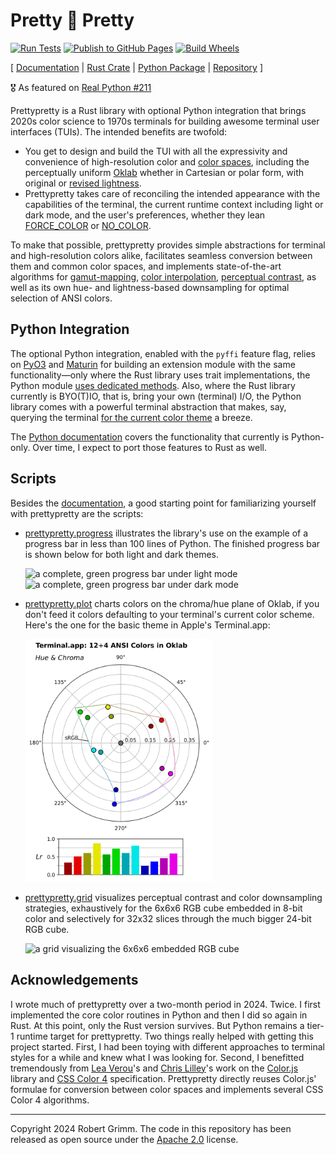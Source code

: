 # Pretty 🌸 Pretty

[![Run Tests](https://github.com/apparebit/prettypretty/actions/workflows/ci.yml/badge.svg)](https://github.com/apparebit/prettypretty/actions/workflows/ci.yml)
[![Publish to GitHub Pages](https://github.com/apparebit/prettypretty/actions/workflows/gh-pages.yml/badge.svg)](https://github.com/apparebit/prettypretty/actions/workflows/gh-pages.yml)
[![Build Wheels](https://github.com/apparebit/prettypretty/actions/workflows/dist.yml/badge.svg)](https://github.com/apparebit/prettypretty/actions/workflows/dist.yml)

\[ [Documentation](https://docs.rs/prettypretty/latest/prettypretty/)
 | [Rust Crate](https://crates.io/crates/prettypretty)
 | [Python Package](https://pypi.org/project/prettypretty/)
 | [Repository](https://github.com/apparebit/prettypretty)
\]

🎖️ As featured on [Real Python #211](https://realpython.com/podcasts/rpp/211/)

Prettypretty is a Rust library with optional Python integration that brings
2020s color science to 1970s terminals for building awesome terminal user
interfaces (TUIs). The intended benefits are twofold:

  * You get to design and build the TUI with all the expressivity and
    convenience of high-resolution color and [color
    spaces](https://lab.ardov.me/spaces-3d), including the perceptually uniform
    [Oklab](https://bottosson.github.io/posts/oklab/) whether in Cartesian or
    polar form, with original or [revised
    lightness](https://bottosson.github.io/posts/colorpicker/#intermission---a-new-lightness-estimate-for-oklab).
  * Prettypretty takes care of reconciling the intended appearance with the
    capabilities of the terminal, the current runtime context including light or
    dark mode, and the user's preferences, whether they lean
    [FORCE_COLOR](https://force-color.org) or [NO_COLOR](https://no-color.org).

To make that possible, prettypretty provides simple abstractions for terminal
and high-resolution colors alike, facilitates seamless conversion between them
and common color spaces, and implements state-of-the-art algorithms for
[gamut-mapping](https://www.w3.org/TR/css-color-4/#gamut-mapping), [color
interpolation](https://www.w3.org/TR/css-color-4/#interpolation), [perceptual
contrast](https://github.com/Myndex/apca-w3), as well as its own hue- and
lightness-based downsampling for optimal selection of ANSI colors.


## Python Integration

The optional Python integration, enabled with the `pyffi` feature flag, relies
on [PyO3](https://pyo3.rs/v0.22.0/) and [Maturin](https://www.maturin.rs) for
building an extension module with the same functionality—only where the Rust
library uses trait implementations, the Python module [uses dedicated
methods](https://github.com/apparebit/prettypretty/blob/main/prettypretty/color.pyi).
Also, where the Rust library currently is BYO(T)IO, that is, bring your own
(terminal) I/O, the Python library comes with a powerful terminal abstraction
that makes, say, querying the terminal [for the current color
theme](https://github.com/apparebit/prettypretty/blob/61fb6d7c364c0d083e1073ead146834c1e0bc56d/prettypretty/terminal.py#L1039)
a breeze.

The [Python documentation](https://apparebit.github.io/prettypretty/python/)
covers the functionality that currently is Python-only. Over time, I expect to
port those features to Rust as well.

## Scripts

Besides the [documentation](https://apparebit.github.io/prettypretty/), a good
starting point for familiarizing yourself with prettypretty are the scripts:

  * [prettypretty.progress](https://github.com/apparebit/prettypretty/blob/main/prettypretty/progress.py)
    illustrates the library's use on the example of a progress bar in less than
    100 lines of Python. The finished progress bar is shown below for both light
    and dark themes.

    <img src="https://raw.githubusercontent.com/apparebit/prettypretty/main/docs/figures/progress-bar-light.png"
         alt="a complete, green progress bar under light mode" width=293>
    <img src="https://raw.githubusercontent.com/apparebit/prettypretty/main/docs/figures/progress-bar-dark.png"
         alt="a complete, green progress bar under dark mode" width=298>

  * [prettypretty.plot](https://github.com/apparebit/prettypretty/blob/main/prettypretty/plot.py)
    charts colors on the chroma/hue plane of Oklab, if you don't feed it colors
    defaulting to your terminal's current color scheme. Here's the one for the
    basic theme in Apple's Terminal.app:

    <img src="https://raw.githubusercontent.com/apparebit/prettypretty/main/docs/figures/terminal.app-basic.svg"
         alt="colors from the basic theme for Apple's Terminal.app in Oklch" width=300px>

  * [prettypretty.grid](https://github.com/apparebit/prettypretty/blob/main/prettypretty/grid.py)
    visualizes perceptual contrast and color downsampling strategies,
    exhaustively for the 6x6x6 RGB cube embedded in 8-bit color and selectively
    for 32x32 slices through the much bigger 24-bit RGB cube.

    <img src="https://raw.githubusercontent.com/apparebit/prettypretty/main/docs/figures/rgb6-background.png"
         alt="a grid visualizing the 6x6x6 embedded RGB cube" width=300px>


## Acknowledgements

I wrote much of prettypretty over a two-month period in 2024. Twice. I first
implemented the core color routines in Python and then I did so again in Rust.
At this point, only the Rust version survives. But Python remains a tier-1
runtime target for prettypretty. Two things really helped with getting this
project started. First, I had been toying with different approaches to terminal
styles for a while and knew what I was looking for. Second, I benefitted
tremendously from [Lea Verou](http://lea.verou.me/)'s and [Chris
Lilley](https://svgees.us/)'s work on the [Color.js](https://colorjs.io) library
and [CSS Color 4](https://www.w3.org/TR/css-color-4/) specification.
Prettypretty directly reuses Color.js' formulae for conversion between color
spaces and implements several CSS Color 4 algorithms.

---

Copyright 2024 Robert Grimm. The code in this repository has been released as
open source under the [Apache
2.0](https://github.com/apparebit/prettypretty/blob/main/LICENSE) license.
